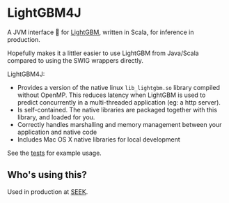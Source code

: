 # LightGBM4J

A JVM interface 🌯 for [LightGBM](https://github.com/microsoft/LightGBM), written in Scala, for inference in production.

Hopefully makes it a littler easier to use LightGBM from Java/Scala compared to using the SWIG wrappers directly.

LightGBM4J:
* Provides a version of the native linux `lib_lightgbm.so` library compiled without OpenMP. This reduces latency when LightGBM is used to predict concurrently in a multi-threaded application (eg: a http server).
* Is self-contained. The native libraries are packaged together with this library, and loaded for you.
* Correctly handles marshalling and memory management between your application and native code
* Includes Mac OS X native libraries for local development

See the [tests](src/test/scala/au/com/seek/lightgbm4j) for example usage.

## Who's using this?

Used in production at [SEEK](https://www.seek.com.au).


